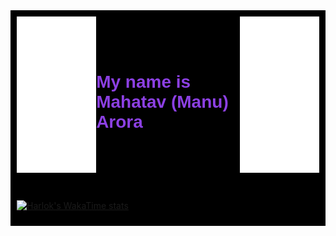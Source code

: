 <div style="background-color: black; color: white; padding: 10px;">

<div style="display: flex; justify-content: space-between; align-items: center; width: 100%;">
    <div>
        <img src="./images/ma.png" width="250" height="250" alt=""/>
    </div>
    <div>
        <h1 style="color: #8c40e3; font-family: sans-serif;"">My name is Mahatav (Manu) Arora</h1>
    </div>
    <div>
        <img src="./images/ma.png" width="250" height="250" alt=""/>
    </div>
</div>


<div style="display: flex; gap: 10px; margin-top: 10px">
    <div style="display: inline-block;">
        <img src="https://github-readme-stats.vercel.app/api?username=Mahatav&theme=midnight-purple&show_icons=true&show=reviews,discussions_started,discussions_answered,prs_merged prs_merged_percentage" alt="" />
    </div>
    <div style="display: flex; flex-direction: column; align-items: center;">
        <img src = "https://github-readme-stats.vercel.app/api/top-langs/?username=Mahatav&hide_progress=true&theme=midnight-purple" alt=""/>
    </div>
</div>

[![Harlok's WakaTime stats](https://github-readme-stats.vercel.app/api/wakatime?username=Mahatav&theme=midnight-purple)](https://github.com/Mahatav/github-readme-stats)
